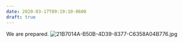 ```yaml
---
date: 2020-03-17T09:19:10-0600
draft: true
---
```




We are prepared. ![21B7014A-B50B-4D39-8377-C6358A04B776.jpg](https://ianwhitney.micro.blog/uploads/2020/d091eb1dfc.jpg)



